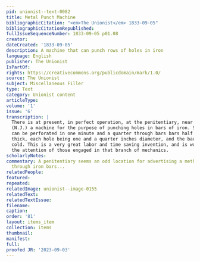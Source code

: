 ```yaml
---
pid: unionist--text-0082
title: Metal Punch Machine
bibliographicCitation: "<em>The Unionist</em> 1833-09-05"
bibliographicCitationRepublished: 
fullIssueSequenceNumber: 1833-09-05 p01.08
creator: 
dateCreated: '1833-09-05'
description: A machine that can punch rows of holes in iron
language: English
publisher: The Unionist
IsPartOf: 
rights: https://creativecommons.org/publicdomain/mark/1.0/
source: The Unionist
subject: Miscellaneous Filler
type: Text
category: Unionist content
articleType: 
volume: '1'
issue: '6'
transcription: |
  There is at present, in perfect operation, at the penitentiary, near Trenton,
  (N.J.) a machine for the purpose of punching holes in bars of iron. Seven holes
  can be perforated in one minute and a quarter through bars bars half an inch
  thick, each hole being one and a quarter inches diameter, and the bar perfectly
  cold. This is a very great labor and time saving invention, and is worthy
  the attention of those engaged in that branch of mechanics.
scholarlyNotes: 
commentary: A penitentiary seems an odd location for advertising a method of punching
  through iron bars...
relatedPeople: 
featured: 
repeated: 
relatedImage: unionist--image-0155
relatedText: 
relatedTextIssue: 
filename: 
caption: 
order: '81'
layout: items_item
collection: items
thumbnail: 
manifest: 
full: 
proofed JR: '2023-09-03'
---
```

